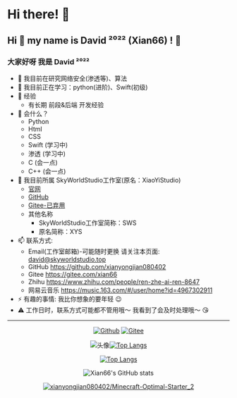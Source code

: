 # Hi there! 👋
Hi 👋 my name is David ²⁰²² (Xian66) ! 👋
-----
### 大家好呀 我是 David ²⁰²²
- 🔭  我目前在研究网络安全(渗透等)、算法
- 🌱  我目前正在学习：python(进阶)、Swift(初级)
- 📖 经验
  - 有长期 前段&后端 开发经验
- 🧠 会什么？
  - Python
  - Html
  - CSS
  - Swift (学习中)
  - 渗透 (学习中)
  - C (会一点)
  - C++ (会一点)
- 📔  我目前所属 SkyWorldStudio工作室(原名：XiaoYiStudio) 
  - [官网](https://skyworldstudio.top)
  - [GitHub](https://github.com/SkyWorldStudio)
  - [Gitee-已弃用](https://gitee.com/XYS-XiaoYiStudio)
  - 其他名称
      - SkyWorldStudio工作室简称：SWS 
      - 原名简称：XYS
- 📫  联系方式:
  - Email(工作室邮箱)-可能随时更换 请关注本页面: [david@skyworldstudio.top](mailto:david@skyworldstudio.top)
  - GitHub <https://github.com/xianyongjian080402>
  - Gitee <https://gitee.com/xian66>
  - Zhihu <https://www.zhihu.com/people/ren-zhe-ai-ren-8647>
  - 网易云音乐 <https://music.163.com/#/user/home?id=4967302911>
- ⚡  有趣的事情: 我比你想象的要年轻 😉
- ⚠️  工作日时，联系方式可能都不管用哦～ 我看到了会及时处理哦～ 😘
-----

<div align="center">
  
[![Github](https://img.shields.io/badge/-Github-000?style=flat&logo=Github&logoColor=white&labelColor=black&color=inactive)](https://github.com/xianyongjian080402) [![Gitee](https://img.shields.io/badge/-Gitee-white?logo=Gitee&logoColor=white&labelColor=red&color=3D434E)](https://gitee.com/xian66)

![头像](https://portrait.gitee.com/uploads/avatars/user/3206/9618169_xian66_1643017327.png!avatar200)[![Top Langs](https://gitee.com/xian66/minecraft-optimal-starter_2/raw/master/picture/SkyWorldStudio.png)](https://github.com/SkyWorldStudio)

</div>

<div align="center">

[![Top Langs](https://github-readme-stats.vercel.app/api/top-langs/?username=xianyongjian080402&layout=compact&langs_count=8&count_private=true)](https://github.com/anuraghazra/github-readme-stats)

</div>

<div align="center">

![Xian66's GitHub stats](https://github-readme-stats.vercel.app/api?username=xianyongjian080402&show_icons=true&theme=tokyonight&count_private=true&title_color=fff&bg_color=E0FFFF,87CEFA,1E90FF&text_color=FFEFD5&locale=cn&icon_color=DEB887&count_private=true)

</div>

<div align="center">

[![xianyongjian080402/Minecraft-Optimal-Starter_2](https://gitee.com/xian66/minecraft-optimal-starter_2/widgets/widget_card.svg?colors=4183c4,ffffff,ffffff,e3e9ed,666666,9b9b9b)](https://gitee.com/xian66/minecraft-optimal-starter_2)

</div>

<!--
**Xian66/Xian66** is a ✨ _special_ ✨ repository because its `README.md` (this file) appears on your GitHub profile.

Here are some ideas to get you started:

- 🔭 I’m currently working on ...
- 🌱 I’m currently learning ...
- 👯 I’m looking to collaborate on ...
- 🤔 I’m looking for help with ...
- 💬 Ask me about ...
- 📫 How to reach me: ...
- 😄 Pronouns: ...
- ⚡ Fun fact: ...
-->

